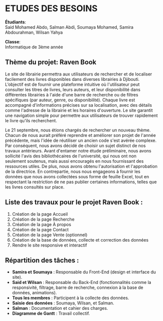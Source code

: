 # ETUDES DES BESOINS

**Étudiants**:  
Said Mohamed Abdo, Salman Abdi, Soumaya Mohamed, Samira Abdourahman, Wilsan Yahya

**Classe**:  
Informatique de 3ème année

## Thème du projet: Raven Book
Le site de librairie permettra aux utilisateurs de rechercher et de localiser facilement des livres disponibles dans diverses librairies à Djibouti.  
L’objectif est de fournir une plateforme intuitive où l'utilisateur peut consulter les titres de livres, leurs auteurs, et leur disponibilité dans différentes librairies à l'aide d'une barre de recherche ou de filtres spécifiques (par auteur, genre, ou disponibilité). Chaque livre est accompagné d'informations précises sur sa localisation, avec des détails comme l'adresse de la librairie et les horaires d'ouverture. Le site garantit une navigation simple pour permettre aux utilisateurs de trouver rapidement le livre qu'ils recherchent.

Le 21 septembre, nous étions chargés de rechercher un nouveau thème. Chacun de nous aurait préféré reprendre et améliorer son projet de l'année précédente, mais l'idée de réutiliser un ancien code s'est avérée complexe. Par conséquent, nous avons décidé de choisir un sujet distinct de nos travaux antérieurs. Avant d'entamer notre étude préliminaire, nous avons sollicité l'avis des bibliothécaires de l'université, qui nous ont non seulement soutenus, mais aussi encouragés en nous fournissant des ressources utiles. De plus, nous avons obtenu l'autorisation et l'approbation de la directrice. En contrepartie, nous nous engageons à fournir les données que nous avons collectées sous forme de feuille Excel, tout en respectant la restriction de ne pas publier certaines informations, telles que les livres consultés sur place.

## Liste des travaux pour le projet Raven Book :
1. Création de la page Accueil  
2. Création de la page Recherche  
3. Création de la page À propos  
4. Création de la page Contact  
5. Création de la page Vente (optionnel)  
6. Création de la base de données, collecte et correction des données  
7. Rendre le site responsive et interactif

## Répartition des tâches :
- **Samira et Soumaya** : Responsable du Front-End (design et interface du site).
- **Said et Wilsan** : Responsable du Back-End (fonctionnalités comme la responsivité, filtrage, barre de recherche, connexion à la base de données, animations).
- **Tous les membres** : Participent à la collecte des données.
- **Saisie des données** : Soumaya, Wilsan, et Salman.
- **Salman** : Documentation et cahier des charges.
- **Diagramme de Gantt** : Travail collectif.
